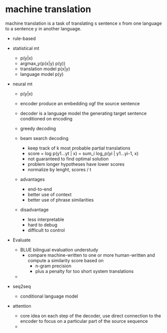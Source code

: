 
# machine translation


machine translation is a task of translating s sentence x from one language to a sentence y in another language.

- rule-based
- statistical mt
    - p(y|x)
    - argmax_y(p(x|y) p(y))
    - translation model p(x|y)
    - language model p(y)
- neural mt
    - p(y|x)
    - encoder produce an embedding ogf the source sentence
    - decoder is a language model the generating target sentence conditioned on encoding
    - greedy decoding
    - beam search decoding
        - keep track of k most probable partial translations
        - score = log p(y1...yt | x) = sum_i log_p(yi | y1...yi-1, x)
        - not guaranteed to find optimal solution
        - problem longer hypotheses have lower scores
        - normalize by lenght, scores / t
    
    - advantages
        - end-to-end
        - better use of context
        - better use of phrase similarities
    
    - disadvantage
        - less interpretable
        - hard to debug
        - difficult to control

- Evaluate
    - BLUE bilingual evaluation understudy
        - compare machine-written to one or more human-written and compute a similarity score based on
            - n-gram precision
            - plus a penalty for too short system translations
    - 


- seq2seq
    - conditional language model

- attention
    - core idea on each step of the decoder, use direct connection to the encoder to focus on a particular part of the source sequence
    - 


